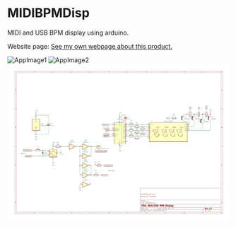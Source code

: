 # MIDIBPMDisp
MIDI and USB BPM display using arduino.

Website page: <a href='https://tek465b.github.io/Page5.html'>See my own webpage about this product.</a>


![AppImage1](https://tek465b.github.io/image/jsco7q6jgqv61.jpg)
![AppImage2](https://tek465b.github.io/image/lqw7xidjgqv61.jpg)
![AppImage3](https://github.com/Tek465B/MIDIBPMDisp/blob/main/BPMDispSchematic.jpg)
